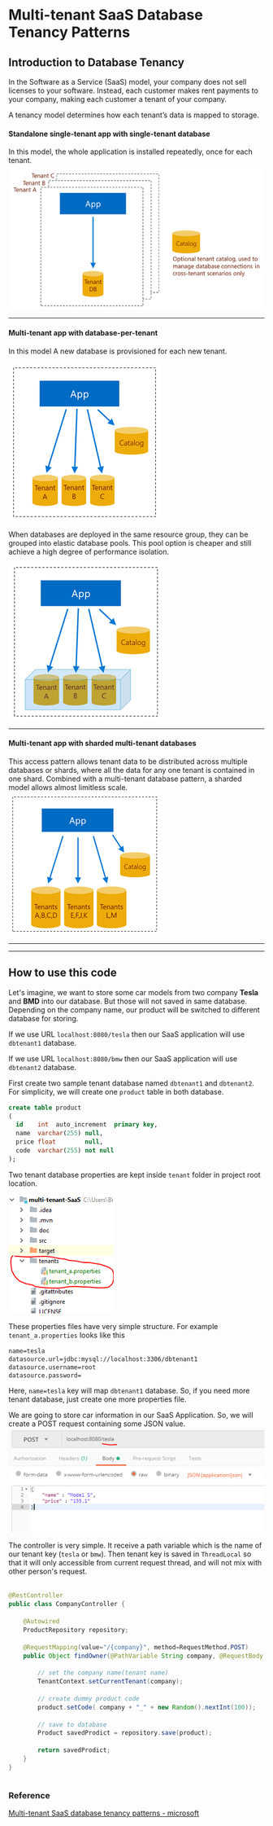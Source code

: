 # Multi-tenant SaaS Database Tenancy Patterns

## Introduction to Database Tenancy
In the Software as a Service (SaaS) model, your company does not sell licenses to your software. Instead, each customer makes rent payments to your company, making each customer a tenant of your company.

A tenancy model determines how each tenant’s data is mapped to storage.

#### Standalone single-tenant app with single-tenant database
In this model, the whole application is installed repeatedly, once for each tenant.
<img src="doc/img/saas-standalone-app-single-tenant-database-11.png">
 
<hr>

#### Multi-tenant app with database-per-tenant
In this model A new database is provisioned for each new tenant. 

<img src="doc/img/saas-multi-tenant-app-database-per-tenant-13.png">

When databases are deployed in the same resource group, they can be grouped into elastic database pools. This pool option is cheaper and still achieve a high degree of performance isolation.

<img src="doc/img/saas-multi-tenant-app-database-per-tenant-pool-15.png">

<hr>

#### Multi-tenant app with sharded multi-tenant databases
This access pattern allows tenant data to be distributed across multiple databases or shards, where all the data for any one tenant is contained in one shard. Combined with a multi-tenant database pattern, a sharded model allows almost limitless scale.
<img src="doc/img/saas-multi-tenant-app-sharded-multi-tenant-databases-17.png">

<hr>
<hr>

## How to use this code

Let's imagine, we want to store some car models from two company **Tesla** and **BMD** into our database. But those will not saved in same database. Depending on the company name, our product will be switched to different database for storing.

If we use URL `localhost:8080/tesla` then our SaaS application will use `dbtenant1` database.

If we use URL `localhost:8080/bmw` then our SaaS application will use `dbtenant2` database.



First create two sample tenant database named `dbtenant1`  and `dbtenant2`. For simplicity, we will create one `product` table in both database. 
```sql
create table product
(
  id    int  auto_increment  primary key,
  name  varchar(255) null,
  price float        null,
  code  varchar(255) not null
);
```

Two tenant database properties are kept inside `tenant` folder in project root location. 

<img src="doc/img/tenant_property.PNG">


These properties files have very simple structure. For example `tenant_a.properties` looks like this
```properties
name=tesla
datasource.url=jdbc:mysql://localhost:3306/dbtenant1
datasource.username=root
datasource.password=
```
Here, `name=tesla` key will map `dbtenant1` database. So, if you need more tenant database, just create one more properties file.

We are going to store car information in our SaaS Application. So, we will create a POST request containing some JSON value.
<img src="doc/img/tesla.PNG">
  
The controller is very simple. It receive a path variable which is the name of our tenant key (`tesla` or `bmw`).
Then tenant key is saved in ``ThreadLocal`` so that it will only accessible from current request thread, and will not mix with other person's request. 
```java

@RestController
public class CompanyController {

    @Autowired
    ProductRepository repository;

    @RequestMapping(value="/{company}", method=RequestMethod.POST)
    public Object findOwner(@PathVariable String company, @RequestBody Product product) {

        // set the company name(tenant name)
        TenantContext.setCurrentTenant(company);

        // create dummy product code
        product.setCode( company + "_" + new Random().nextInt(100));

        // save to database
        Product savedProdict = repository.save(product);

        return savedProdict;
    }
}

```


```java


```

### Reference 
[Multi-tenant SaaS database tenancy patterns - microsoft](https://docs.microsoft.com/en-us/azure/sql-database/saas-tenancy-app-design-patterns)
